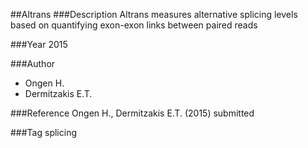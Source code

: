 ##Altrans
###Description
Altrans measures alternative splicing levels based on quantifying exon-exon links between paired reads

###Year
2015

###Author
* Ongen H.
* Dermitzakis E.T.

###Reference
Ongen H., Dermitzakis E.T. (2015) submitted

###Tag
splicing


